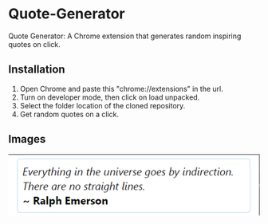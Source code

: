 # Quote-Generator
Quote Generator: A Chrome extension that generates random inspiring quotes on click.
## Installation
1. Open Chrome and paste this "chrome://extensions" in the url.
2. Turn on developer mode, then click on load unpacked.
3. Select the folder location of the cloned repository.
4. Get random quotes on a click.

## Images
![Quote Generator](https://github.com/aaryen-dsouza/Quote-Generator/blob/e467f8b5054cede6d12c73329c60dba293f35f68/example.png)
